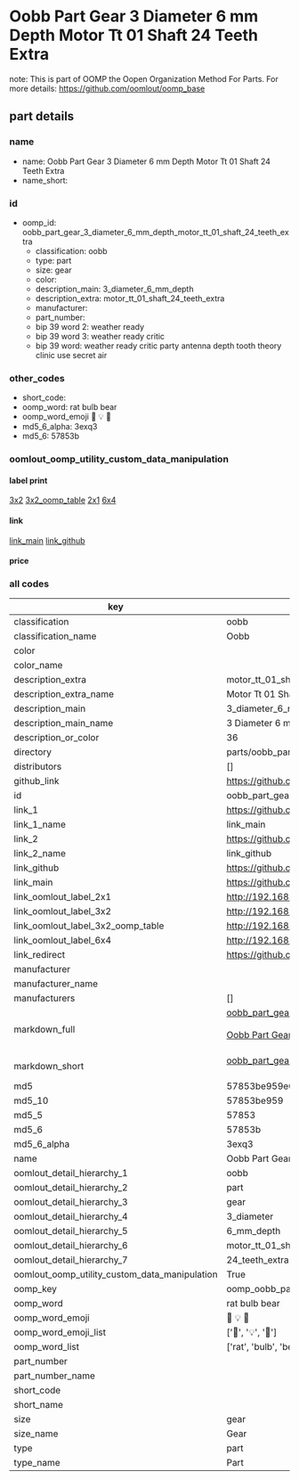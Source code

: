 # Oobb Part Gear 3 Diameter 6 mm Depth Motor Tt 01 Shaft 24 Teeth Extra  

note: This is part of OOMP the Oopen Organization Method For Parts. For more details: https://github.com/oomlout/oomp_base

##  part details
  







### name
* name: Oobb Part Gear 3 Diameter 6 mm Depth Motor Tt 01 Shaft 24 Teeth Extra
* name_short: 
### id
* oomp_id: oobb_part_gear_3_diameter_6_mm_depth_motor_tt_01_shaft_24_teeth_extra
  * classification: oobb
  * type: part
  * size: gear
  * color: 
  * description_main: 3_diameter_6_mm_depth
  * description_extra: motor_tt_01_shaft_24_teeth_extra
  * manufacturer: 
  * part_number: 
  * bip 39 word 2: weather ready
  * bip 39 word 3: weather ready critic
  * bip 39 word: weather ready critic party antenna depth tooth theory clinic use secret air

### other_codes
* short_code: 
* oomp_word: rat bulb bear
* oomp_word_emoji :rat: :bulb: :bear:
* md5_6_alpha: 3exq3
* md5_6: 57853b






### oomlout_oomp_utility_custom_data_manipulation
#### label print
[3x2](http://192.168.1.245:1112/?label=oomp%203exq3)
[3x2_oomp_table](http://192.168.1.108:1112/?label=oomp%203exq3)
[2x1](http://192.168.1.242:1112/?label=oomp%203exq3)
[6x4](http://192.168.1.55:1112/?label=oomp%203exq3)    

#### link

[link_main](https://github.com/oomlout/oomlout_oomp_version_1_messy/tree/main/parts/oobb_part_gear_3_diameter_6_mm_depth_motor_tt_01_shaft_24_teeth_extra) [link_github](https://github.com/oomlout/oomlout_oomp_version_1_messy/tree/main/parts/oobb_part_gear_3_diameter_6_mm_depth_motor_tt_01_shaft_24_teeth_extra)                             

#### price







### all codes 
| key | value |  
| --- | --- |  
| classification | oobb |  
| classification_name | Oobb |  
| color |  |  
| color_name |  |  
| description_extra | motor_tt_01_shaft_24_teeth_extra |  
| description_extra_name | Motor Tt 01 Shaft 24 Teeth Extra |  
| description_main | 3_diameter_6_mm_depth |  
| description_main_name | 3 Diameter 6 mm Depth |  
| description_or_color | 36 |  
| directory | parts/oobb_part_gear_3_diameter_6_mm_depth_motor_tt_01_shaft_24_teeth_extra |  
| distributors | [] |  
| github_link | https://github.com/oomlout/oomlout_oomp_part_src/tree/main/parts/oobb_part_gear_3_diameter_6_mm_depth_motor_tt_01_shaft_24_teeth_extra |  
| id | oobb_part_gear_3_diameter_6_mm_depth_motor_tt_01_shaft_24_teeth_extra |  
| link_1 | https://github.com/oomlout/oomlout_oomp_version_1_messy/tree/main/parts/oobb_part_gear_3_diameter_6_mm_depth_motor_tt_01_shaft_24_teeth_extra |  
| link_1_name | link_main |  
| link_2 | https://github.com/oomlout/oomlout_oomp_version_1_messy/tree/main/parts/oobb_part_gear_3_diameter_6_mm_depth_motor_tt_01_shaft_24_teeth_extra |  
| link_2_name | link_github |  
| link_github | https://github.com/oomlout/oomlout_oomp_version_1_messy/tree/main/parts/oobb_part_gear_3_diameter_6_mm_depth_motor_tt_01_shaft_24_teeth_extra |  
| link_main | https://github.com/oomlout/oomlout_oomp_version_1_messy/tree/main/parts/oobb_part_gear_3_diameter_6_mm_depth_motor_tt_01_shaft_24_teeth_extra |  
| link_oomlout_label_2x1 | http://192.168.1.242:1112/?label=oomp%203exq3 |  
| link_oomlout_label_3x2 | http://192.168.1.245:1112/?label=oomp%203exq3 |  
| link_oomlout_label_3x2_oomp_table | http://192.168.1.108:1112/?label=oomp%203exq3 |  
| link_oomlout_label_6x4 | http://192.168.1.55:1112/?label=oomp%203exq3 |  
| link_redirect | https://github.com/oomlout/oomlout_oomp_version_1_messy/tree/main/parts/oobb_part_gear_3_diameter_6_mm_depth_motor_tt_01_shaft_24_teeth_extra |  
| manufacturer |  |  
| manufacturer_name |  |  
| manufacturers | [] |  
| markdown_full | [oobb_part_gear_3_diameter_6_mm_depth_motor_tt_01_shaft_24_teeth_extra](none)<br>[](none)<br>[Oobb Part Gear 3 Diameter 6 Mm Depth Motor Tt 01 Shaft 24 Teeth Extra](none)<br><br> |  
| markdown_short | [oobb_part_gear_3_diameter_6_mm_depth_motor_tt_01_shaft_24_teeth_extra](none)<br><br> |  
| md5 | 57853be959e05c98ec84ea0867acb7c5 |  
| md5_10 | 57853be959 |  
| md5_5 | 57853 |  
| md5_6 | 57853b |  
| md5_6_alpha | 3exq3 |  
| name | Oobb Part Gear 3 Diameter 6 mm Depth Motor Tt 01 Shaft 24 Teeth Extra |  
| oomlout_detail_hierarchy_1 | oobb |  
| oomlout_detail_hierarchy_2 | part |  
| oomlout_detail_hierarchy_3 | gear |  
| oomlout_detail_hierarchy_4 | 3_diameter |  
| oomlout_detail_hierarchy_5 | 6_mm_depth |  
| oomlout_detail_hierarchy_6 | motor_tt_01_shaft |  
| oomlout_detail_hierarchy_7 | 24_teeth_extra |  
| oomlout_oomp_utility_custom_data_manipulation | True |  
| oomp_key | oomp_oobb_part_gear_3_diameter_6_mm_depth_motor_tt_01_shaft_24_teeth_extra |  
| oomp_word | rat bulb bear |  
| oomp_word_emoji | :rat: :bulb: :bear: |  
| oomp_word_emoji_list | [':rat:', ':bulb:', ':bear:'] |  
| oomp_word_list | ['rat', 'bulb', 'bear'] |  
| part_number |  |  
| part_number_name |  |  
| short_code |  |  
| short_name |  |  
| size | gear |  
| size_name | Gear |  
| type | part |  
| type_name | Part |  
